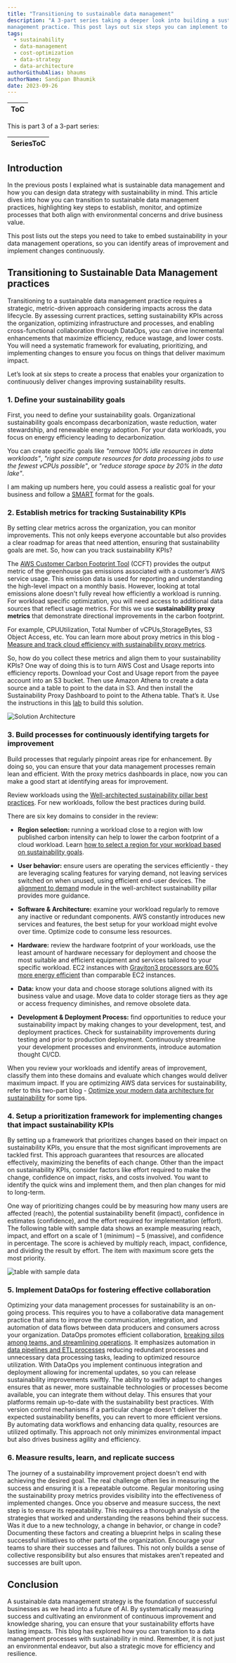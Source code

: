 ```yaml
---
title: "Transitioning to sustainable data management"
description: "A 3-part series taking a deeper look into building a sustainable data
management practice. This post lays out six steps you can implement to operate the practice in an ongoing basis."
tags:
  - sustainability
  - data-management
  - cost-optimization
  - data-strategy
  - data-architecture
authorGithubAlias: bhaums
authorName: Sandipan Bhaumik
date: 2023-09-26
---
```

|ToC|
|---|

This is part 3 of a 3-part series:

| SeriesToC |
|-----------|

## Introduction

In the previous posts I explained what is sustainable data management and how you can design data strategy with sustainability in mind. This article dives into how you can transition to sustainable data management practices, highlighting key steps to establish, monitor, and optimize processes that both align with environmental concerns and drive business value.

This post lists out the steps you need to take to embed sustainability in your data management operations, so you can identify areas of improvement and implement changes continuously.

## Transitioning to Sustainable Data Management practices

Transitioning to a sustainable data management practice requires a strategic, metric-driven approach considering impacts across the data lifecycle. By assessing current practices, setting sustainability KPIs across the organization, optimizing infrastructure and processes, and enabling cross-functional collaboration through DataOps, you can drive incremental enhancements that maximize efficiency, reduce wastage, and lower costs. You will need a systematic framework for evaluating, prioritizing, and implementing changes to ensure you focus on things that deliver maximum impact.

Let’s look at six steps to create a process that enables your organization to continuously deliver changes improving sustainability results.

### 1. Define your sustainability goals

First, you need to define your sustainability goals. Organizational sustainability goals encompass decarbonization, waste reduction, water stewardship, and renewable energy adoption. For your data workloads, you focus on energy efficiency leading to decarbonization.

You can create specific goals like *"remove 100% idle resources in data workloads"*, *"right size compute resources for data processing jobs to use the fewest vCPUs possible"*, or *"reduce storage space by 20% in the data lake"*.

I am making up numbers here, you could assess a realistic goal for your business and follow a [SMART](https://business.adobe.com/blog/basics/smart-goals) format for the goals.

### 2. Establish metrics for tracking Sustainability KPIs

By setting clear metrics across the organization, you can monitor improvements. This not only keeps everyone accountable but also provides a clear roadmap for areas that need attention, ensuring that sustainability goals are met. So, how can you track sustainability KPIs?

The [AWS Customer Carbon Footprint Tool](https://aws.amazon.com/aws-cost-management/aws-customer-carbon-footprint-tool?sc_channel=el&sc_campaign=costwave&sc_content=sustainable-data-management-practice&sc_geo=mult&sc_country=mult&sc_outcome=acq) (CCFT) provides the output metric of the greenhouse gas emissions associated with a customer’s AWS service usage. This emission data is used for reporting and understanding the high-level impact on a monthly basis. However, looking at total emissions alone doesn't fully reveal how efficiently a workload is running. For workload specific optimization, you will need access to additional data sources that reflect usage metrics. For this we use **sustainability proxy metrics** that demonstrate directional improvements in the carbon footprint.

For example, CPUUtilization, Total Number of vCPUs,StorageBytes, S3 Object Access, etc. You can learn more about proxy metrics in this blog - [Measure and track cloud efficiency with sustainability proxy metrics](https://aws.amazon.com/blogs/aws-cloud-financial-management/measure-and-track-cloud-efficiency-with-sustainability-proxy-metrics-part-i-what-are-proxy-metrics?sc_channel=el&sc_campaign=costwave&sc_content=sustainable-data-management-practice&sc_geo=mult&sc_country=mult&sc_outcome=acq).

So, how do you collect these metrics and align them to your sustainability KPIs? One way of doing this is to turn AWS Cost and Usage reports into efficiency reports. Download your Cost and Usage report from the payee account into an S3 bucket. Then use Amazon Athena to create a data source and a table to point to the data in S3. And then install the Sustainability Proxy Dashboard to point to the Athena table. That’s it. Use the instructions in this [lab](https://catalog.workshops.aws/well-architected-sustainability/en-US/5-process-and-culture/cur-reports-as-efficiency-reports) to build this
solution.

![Solution Architecture](images/lab-solution-architecture.png)

### 3. Build processes for continuously identifying targets for improvement

Build processes that regularly pinpoint areas ripe for enhancement. By doing so, you can ensure that your data management processes remain lean and efficient. With the proxy metrics dashboards in place, now you can make a good start at identifying areas for improvement.

Review workloads using the [Well-architected sustainability pillar best practices](https://docs.aws.amazon.com/wellarchitected/latest/sustainability-pillar/sustainability-pillar.html?sc_channel=el&sc_campaign=costwave&sc_content=sustainable-data-management-practice&sc_geo=mult&sc_country=mult&sc_outcome=acq). For new workloads, follow the best practices during build.

There are six key domains to consider in the review:

- **Region selection:** running a workload close to a region with low published carbon intensity can help to lower the carbon footprint of a cloud workload. Learn [how to select a region for your workload based on sustainability goals](https://aws.amazon.com/blogs/architecture/how-to-select-a-region-for-your-workload-based-on-sustainability-goals?sc_channel=el&sc_campaign=costwave&sc_content=sustainable-data-management-practice&sc_geo=mult&sc_country=mult&sc_outcome=acq).

- **User behavior:** ensure users are operating the services efficiently - they are leveraging scaling features for varying demand, not leaving services switched on when unused, using efficient end-user devices. The [alignment to demand](https://docs.aws.amazon.com/wellarchitected/latest/sustainability-pillar/alignment-to-demand.html?sc_channel=el&sc_campaign=costwave&sc_content=sustainable-data-management-practice&sc_geo=mult&sc_country=mult&sc_outcome=acq) module in the well-architect sustainability pillar provides more guidance.

- **Software & Architecture:** examine your workload regularly to remove any inactive or redundant components. AWS constantly introduces new services and features, the best setup for your workload might evolve over time. Optimize code to consume less resources.

- **Hardware:** review the hardware footprint of your workloads, use the least amount of hardware necessary for deployment and choose the most suitable and efficient equipment and services tailored to your specific workload. EC2 instances with [Graviton3 processors are 60% more energy efficient](https://aws.amazon.com/ec2/graviton?sc_channel=el&sc_campaign=costwave&sc_content=sustainable-data-management-practice&sc_geo=mult&sc_country=mult&sc_outcome=acq) than comparable EC2 instances.

- **Data:** know your data and choose storage solutions aligned with its business value and usage. Move data to colder storage tiers as they age or access frequency diminishes, and remove obsolete data.

- **Development & Deployment Process:** find opportunities to reduce your sustainability impact by making changes to your development, test, and deployment practices. Check for sustainability improvements during testing and prior to production deployment. Continuously streamline your development processes and environments, introduce automation thought CI/CD.

When you review your workloads and identify areas of improvement, classify them into these domains and evaluate which changes would deliver maximum impact. If you are optimizing AWS data services for sustainability, refer to this two-part blog - [Optimize your modern data architecture for sustainability](https://aws.amazon.com/blogs/architecture/optimize-your-modern-data-architecture-for-sustainability-part-1-data-ingestion-and-data-lake?sc_channel=el&sc_campaign=costwave&sc_content=sustainable-data-management-practice&sc_geo=mult&sc_country=mult&sc_outcome=acq) for some tips.

### 4. Setup a prioritization framework for implementing changes that impact sustainability KPIs

By setting up a framework that prioritizes changes based on their impact on sustainability KPIs, you ensure that the most significant improvements are tackled first. This approach guarantees that resources are allocated effectively, maximizing the benefits of each change. Other than the impact on sustainability KPIs, consider factors like effort required to make the change, confidence on impact, risks, and costs involved. You want to identify the quick wins and implement them, and then plan changes for mid to long-term.

One way of prioritizing changes could be by measuring how many users are affected (reach), the potential sustainability benefit (impact), confidence in estimates (confidence), and the effort required for implementation (effort). The following table with sample data shows an example measuring reach, impact, and effort on a scale of 1 (minimum) – 5 (massive), and confidence in percentage. The score is achieved by multiply reach, impact, confidence, and dividing the result by effort. The item with maximum score gets the most priority.

![table with sample data](images/table.png)

### 5. Implement DataOps for fostering effective collaboration

Optimizing your data management processes for sustainability is an on-going process. This requires you to have a collaborative data management practice that aims to improve the communication, integration, and automation of data flows between data producers and consumers across your organization. DataOps promotes efficient collaboration, [breaking silos among teams, and streamlining operations](https://aws.amazon.com/blogs/big-data/build-a-dataops-platform-to-break-silos-between-engineers-and-analysts?sc_channel=el&sc_campaign=costwave&sc_content=sustainable-data-management-practice&sc_geo=mult&sc_country=mult&sc_outcome=acq). It emphasizes automation in [data pipelines and ETL processes](https://aws.amazon.com/blogs/devops/deploying-data-lake-etl-jobs-using-cdk-pipelines?sc_channel=el&sc_campaign=costwave&sc_content=sustainable-data-management-practice&sc_geo=mult&sc_country=mult&sc_outcome=acq) reducing redundant processes and unnecessary data processing tasks, leading to optimized resource utilization. With DataOps you implement continuous integration and deployment allowing for incremental updates, so you can release sustainability improvements swiftly. The ability to swiftly adapt to changes ensures that as newer, more sustainable technologies or processes become available, you can integrate them without delay. This ensures that your platforms remain up-to-date with the sustainability best practices. With version control mechanisms if a particular change doesn't deliver the expected sustainability benefits, you can revert to more efficient versions. By automating data workflows and enhancing data quality, resources are utilized optimally. This approach not only minimizes environmental impact but also drives business agility and efficiency.

### 6. Measure results, learn, and replicate success

The journey of a sustainability improvement project doesn't end with achieving the desired goal. The real challenge often lies in measuring the success and ensuring it is a repeatable outcome. Regular monitoring using the sustainability proxy metrics provides visibility into the effectiveness of implemented changes. Once you observe and measure success, the next step is to ensure its repeatability. This requires a thorough analysis of the strategies that worked and understanding the reasons behind their success. Was it due to a new technology, a change in behavior, or change in code? Documenting these factors and creating a blueprint helps in scaling these successful initiatives to other parts of the organization. Encourage your teams to share their successes and failures. This not only builds a sense of collective responsibility but also ensures that mistakes aren't repeated and successes are built
upon.

## Conclusion

A sustainable data management strategy is the foundation of successful businesses as we head into a future of AI. By systematically measuring success and cultivating an environment of continuous improvement and knowledge sharing, you can ensure that your sustainability efforts have lasting impacts. This blog has explored how you can transition to a data management processes with sustainability in mind. Remember, it is not just an environmental endeavor, but also a strategic move for efficiency and resilience.
